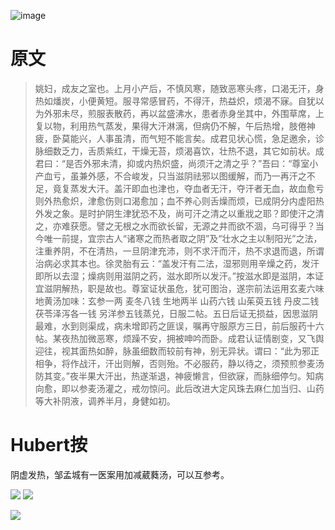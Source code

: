 ![image](https://mmbiz.qpic.cn/mmbiz_jpg/KnkQiaUcAGWt9ib8QwaYtnEicAtq03ibUibaFc44hxeUwS03o6ZPN6JLhPaRgQNhwliaYicGyN6cCKKWS2OKClbeFrmicg/0?wx_fmt=jpeg)

# 原文
> 姚妇，成友之室也。上月小产后，不慎风寒，随致恶寒头疼，口渴无汗，身热如燔炭，小便黄短。服寻常感冒药，不得汗，热益炽，烦渴不寐。自犹以为外邪未尽，煎服表散药，再以盆盛沸水，患者赤身坐其中，外围草席，上复以物，利用热气蒸发，果得大汗淋漓，但病仍不解，午后热增，肢倦神疲，卧莫能兴，人事虽清，而气短不能言矣。成君见状心慌，急足邀余，诊脉细数乏力，舌质紫红，干燥无苔，烦渴喜饮，壮热不退，其它如前状。成君曰：“是否外邪未清，抑或内热炽盛，尚须汗之清之乎？”吾曰：“尊室小产血亏，虽兼外感，不合峻发，只当滋阴祛邪以图缓解，而乃一再汗之不足，竟复蒸发大汗。盖汗即血也津也，夺血者无汗，夺汗者无血，故血愈亏则外热愈炽，津愈伤则口渴愈加；血不养心则舌燥而烦，已成阴分内虚阳热外发之象。是时护阴生津犹恐不及，尚可汗之清之以重戕之耶？即使汗之清之，亦难获愿。譬之无根之水而欲长留，无源之井而欲不涸，乌可得乎？当今唯一前提，宜宗古人“诸寒之而热者取之阴”及“壮水之主以制阳光”之法，注重养阴，不在清热，一旦阴津充沛，则不求汗而汗，热不求退而退，所谓治病必求其本也。徐灵胎有云：“盖发汗有二法，湿邪则用辛燥之药，发汗即所以去湿；燥病则用滋阴之药，滋水即所以发汗。”按滋水即是滋阴，本证宜滋阴解热，职是故也。尊室证状虽危，犹可图治，遂宗前法运用玄麦六味地黄汤加味：玄参一两 麦冬八钱 生地两半 山药六钱 山茱萸五钱 丹皮二钱 茯苓泽泻各一钱 另洋参五钱蒸兑，日服二帖。五日后证无损益，因思滋阴最难，水到则渠成，病未增即药之匪误，嘱再守服原方三日，前后服药十六帖。某夜热加微恶寒，烦躁不安，拥被呻吟而卧。成君认证情剧变，又飞舆迎往，视其面热如醉，脉虽细数而较前有神，别无异状。谓曰：“此为邪正相争，将作战汗，汗出则解，否则殆。不必服药，静以待之，须预煎参麦汤防其变。”夜半果大汗出，热遂渐退，神疲懒言，但欲寐，而脉细停匀。知病向愈，即以参麦汤灌之，戒勿惊问。此后改进大定风珠去麻仁加当归、山药等大补阴液，调养半月，身健如初。

# Hubert按
阴虚发热，邹孟城有一医案用加减葳蕤汤，可以互参考。

![](https://mmbiz.qpic.cn/mmbiz_png/KnkQiaUcAGWvUQsYAKibqxticL9nNjyoVYR3a45vTvnpcD1HhYia3Fqfg1nOLkMJye6SsNbZYISKibFL2x9rdGndpSA/0?wx_fmt=png)
![](https://mmbiz.qpic.cn/mmbiz_png/KnkQiaUcAGWvUQsYAKibqxticL9nNjyoVYRhGvEdptG82h9gNauoDGfibaEnkpMaujp68BwOkPiabeqpts2xskZuZ2Q/0?wx_fmt=png)

![](https://upload-images.jianshu.io/upload_images/9738519-0aabc1e8a65f3ac5.png?imageMogr2/auto-orient/strip%7CimageView2/2/w/1240)
